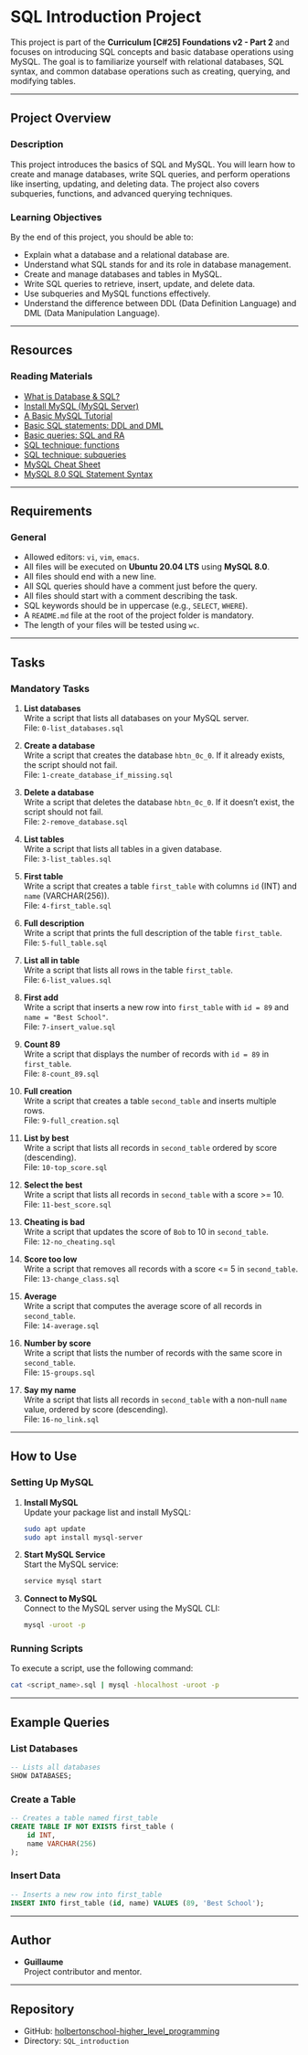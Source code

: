 # SQL Introduction Project

This project is part of the **Curriculum [C#25] Foundations v2 - Part 2** and focuses on introducing SQL concepts and basic database operations using MySQL. The goal is to familiarize yourself with relational databases, SQL syntax, and common database operations such as creating, querying, and modifying tables.

---

## Project Overview

### Description
This project introduces the basics of SQL and MySQL. You will learn how to create and manage databases, write SQL queries, and perform operations like inserting, updating, and deleting data. The project also covers subqueries, functions, and advanced querying techniques.

### Learning Objectives
By the end of this project, you should be able to:
- Explain what a database and a relational database are.
- Understand what SQL stands for and its role in database management.
- Create and manage databases and tables in MySQL.
- Write SQL queries to retrieve, insert, update, and delete data.
- Use subqueries and MySQL functions effectively.
- Understand the difference between DDL (Data Definition Language) and DML (Data Manipulation Language).

---

## Resources

### Reading Materials
- [What is Database & SQL?](https://example.com)
- [Install MySQL (MySQL Server)](https://example.com)
- [A Basic MySQL Tutorial](https://example.com)
- [Basic SQL statements: DDL and DML](https://example.com)
- [Basic queries: SQL and RA](https://example.com)
- [SQL technique: functions](https://example.com)
- [SQL technique: subqueries](https://example.com)
- [MySQL Cheat Sheet](https://example.com)
- [MySQL 8.0 SQL Statement Syntax](https://example.com)

---

## Requirements

### General
- Allowed editors: `vi`, `vim`, `emacs`.
- All files will be executed on **Ubuntu 20.04 LTS** using **MySQL 8.0**.
- All files should end with a new line.
- All SQL queries should have a comment just before the query.
- All files should start with a comment describing the task.
- SQL keywords should be in uppercase (e.g., `SELECT`, `WHERE`).
- A `README.md` file at the root of the project folder is mandatory.
- The length of your files will be tested using `wc`.

---

## Tasks

### Mandatory Tasks
1. **List databases**  
   Write a script that lists all databases on your MySQL server.  
   File: `0-list_databases.sql`

2. **Create a database**  
   Write a script that creates the database `hbtn_0c_0`. If it already exists, the script should not fail.  
   File: `1-create_database_if_missing.sql`

3. **Delete a database**  
   Write a script that deletes the database `hbtn_0c_0`. If it doesn’t exist, the script should not fail.  
   File: `2-remove_database.sql`

4. **List tables**  
   Write a script that lists all tables in a given database.  
   File: `3-list_tables.sql`

5. **First table**  
   Write a script that creates a table `first_table` with columns `id` (INT) and `name` (VARCHAR(256)).  
   File: `4-first_table.sql`

6. **Full description**  
   Write a script that prints the full description of the table `first_table`.  
   File: `5-full_table.sql`

7. **List all in table**  
   Write a script that lists all rows in the table `first_table`.  
   File: `6-list_values.sql`

8. **First add**  
   Write a script that inserts a new row into `first_table` with `id = 89` and `name = "Best School"`.  
   File: `7-insert_value.sql`

9. **Count 89**  
   Write a script that displays the number of records with `id = 89` in `first_table`.  
   File: `8-count_89.sql`

10. **Full creation**  
    Write a script that creates a table `second_table` and inserts multiple rows.  
    File: `9-full_creation.sql`

11. **List by best**  
    Write a script that lists all records in `second_table` ordered by score (descending).  
    File: `10-top_score.sql`

12. **Select the best**  
    Write a script that lists all records in `second_table` with a score >= 10.  
    File: `11-best_score.sql`

13. **Cheating is bad**  
    Write a script that updates the score of `Bob` to 10 in `second_table`.  
    File: `12-no_cheating.sql`

14. **Score too low**  
    Write a script that removes all records with a score <= 5 in `second_table`.  
    File: `13-change_class.sql`

15. **Average**  
    Write a script that computes the average score of all records in `second_table`.  
    File: `14-average.sql`

16. **Number by score**  
    Write a script that lists the number of records with the same score in `second_table`.  
    File: `15-groups.sql`

17. **Say my name**  
    Write a script that lists all records in `second_table` with a non-null `name` value, ordered by score (descending).  
    File: `16-no_link.sql`

---

## How to Use

### Setting Up MySQL
1. **Install MySQL**  
   Update your package list and install MySQL:
   ```bash
   sudo apt update
   sudo apt install mysql-server
   ```

2. **Start MySQL Service**  
   Start the MySQL service:
   ```bash
   service mysql start
   ```

3. **Connect to MySQL**  
   Connect to the MySQL server using the MySQL CLI:
   ```bash
   mysql -uroot -p
   ```

### Running Scripts
To execute a script, use the following command:
```bash
cat <script_name>.sql | mysql -hlocalhost -uroot -p
```

---

## Example Queries

### List Databases
```sql
-- Lists all databases
SHOW DATABASES;
```

### Create a Table
```sql
-- Creates a table named first_table
CREATE TABLE IF NOT EXISTS first_table (
    id INT,
    name VARCHAR(256)
);
```

### Insert Data
```sql
-- Inserts a new row into first_table
INSERT INTO first_table (id, name) VALUES (89, 'Best School');
```

---

## Author
- **Guillaume**  
  Project contributor and mentor.

---

## Repository
- GitHub: [holbertonschool-higher_level_programming](https://github.com/holbertonschool/holbertonschool-higher_level_programming)  
- Directory: `SQL_introduction`
